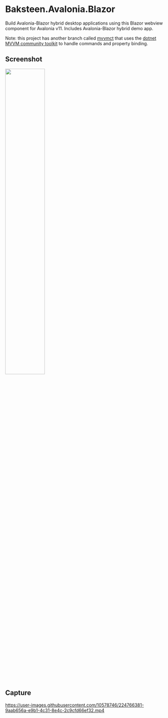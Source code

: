 # Baksteen.Avalonia.Blazor
Build Avalonia-Blazor hybrid desktop applications using this Blazor webview component for Avalonia v11. Includes Avalonia-Blazor hybrid demo app.

Note: this project has another branch called [mvvmct](https://github.com/jpmikkers/Baksteen.Avalonia.Blazor/tree/mvvmct) that uses the [dotnet MVVM community toolkit](https://learn.microsoft.com/en-us/dotnet/communitytoolkit/mvvm/) to handle commands and property binding. 

## Screenshot
<img src="./Screens/screenshot.png" width="50%" height="50%">

## Capture
https://user-images.githubusercontent.com/10578746/224766381-9aab656a-e9b1-4c31-8e4c-2c9cfd66ef32.mp4
